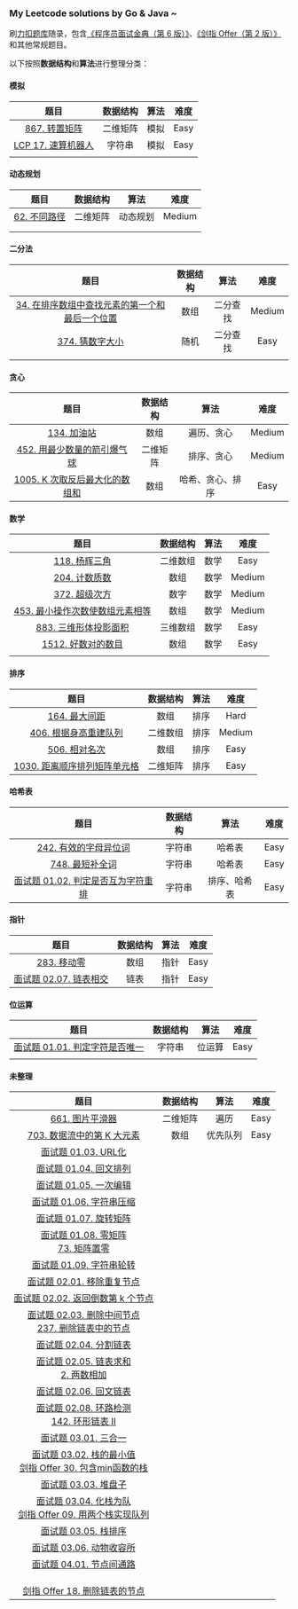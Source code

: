 ### My Leetcode solutions by Go & Java ~

刷[力扣题库](https://leetcode.cn/problemset/all/)随录，包含[《程序员面试金典（第 6 版）》](https://book.douban.com/subject/34813624/)、[《剑指 Offer（第 2 版）》](https://book.douban.com/subject/27008702/)和其他常规题目。

以下按照**数据结构**和**算法**进行整理分类：

#### 模拟

|                             题目                             | 数据结构 | 算法 | 难度 |
| :----------------------------------------------------------: | :------: | :--: | :--: |
| [867. 转置矩阵](https://leetcode.cn/problems/transpose-matrix/) | 二维矩阵 | 模拟 | Easy |
|  [LCP 17. 速算机器人](https://leetcode.cn/problems/nGK0Fy/)  |  字符串  | 模拟 | Easy |
|                                                              |          |      |      |

#### 动态规划

|                            题目                            | 数据结构 |   算法   |  难度  |
| :--------------------------------------------------------: | :------: | :------: | :----: |
| [62. 不同路径](https://leetcode.cn/problems/unique-paths/) | 二维矩阵 | 动态规划 | Medium |
|                                                            |          |          |        |
|                                                            |          |          |        |

#### 二分法

|                             题目                             | 数据结构 |   算法   |  难度  |
| :----------------------------------------------------------: | :------: | :------: | :----: |
| [34. 在排序数组中查找元素的第一个和最后一个位置](https://leetcode.cn/problems/find-first-and-last-position-of-element-in-sorted-array/) |   数组   | 二分查找 | Medium |
| [374. 猜数字大小](https://leetcode.cn/problems/guess-number-higher-or-lower/) |   随机   | 二分查找 |  Easy  |
|                                                              |          |          |        |

#### 贪心

|                             题目                             | 数据结构 |       算法       |  难度  |
| :----------------------------------------------------------: | :------: | :--------------: | :----: |
|   [134. 加油站](https://leetcode.cn/problems/gas-station/)   |   数组   |    遍历、贪心    | Medium |
| [452. 用最少数量的箭引爆气球](https://leetcode.cn/problems/minimum-number-of-arrows-to-burst-balloons/) | 二维矩阵 |    排序、贪心    | Medium |
| [1005. K 次取反后最大化的数组和](https://leetcode.cn/problems/maximize-sum-of-array-after-k-negations/) |   数组   | 哈希、贪心、排序 |  Easy  |

#### 数学

|                             题目                             | 数据结构 | 算法 |  难度  |
| :----------------------------------------------------------: | :------: | :--: | :----: |
| [118. 杨辉三角](https://leetcode.cn/problems/pascals-triangle/) | 二维数组 | 数学 |  Easy  |
| [204. 计数质数](https://leetcode.cn/problems/count-primes/)  |   数组   | 数学 | Medium |
|   [372. 超级次方](https://leetcode.cn/problems/super-pow/)   |   数字   | 数学 | Medium |
| [453. 最小操作次数使数组元素相等](https://leetcode.cn/problems/minimum-moves-to-equal-array-elements/) |   数组   | 数学 | Medium |
| [883. 三维形体投影面积](https://leetcode.cn/problems/projection-area-of-3d-shapes/) | 三维数组 | 数学 |  Easy  |
| [1512. 好数对的数目](https://leetcode.cn/problems/number-of-good-pairs/) |   数组   | 数学 |  Easy  |
|                                                              |          |      |        |

#### 排序

|                             题目                             | 数据结构 | 算法 |  难度  |
| :----------------------------------------------------------: | :------: | :--: | :----: |
|  [164. 最大间距](https://leetcode.cn/problems/maximum-gap/)  |   数组   | 排序 |  Hard  |
| [406. 根据身高重建队列](https://leetcode.cn/problems/queue-reconstruction-by-height/) | 二维数组 | 排序 | Medium |
| [506. 相对名次](https://leetcode.cn/problems/relative-ranks/) |   数组   | 排序 |  Easy  |
| [1030. 距离顺序排列矩阵单元格](https://leetcode.cn/problems/matrix-cells-in-distance-order/) | 二维矩阵 | 排序 |  Easy  |

#### 哈希表

|                             题目                             | 数据结构 |     算法     | 难度 |
| :----------------------------------------------------------: | :------: | :----------: | :--: |
| [242. 有效的字母异位词](https://leetcode.cn/problems/valid-anagram/) |  字符串  |    哈希表    | Easy |
| [748. 最短补全词](https://leetcode.cn/problems/shortest-completing-word/) |  字符串  |    哈希表    | Easy |
| [面试题 01.02. 判定是否互为字符重排](https://leetcode.cn/problems/check-permutation-lcci/) |  字符串  | 排序、哈希表 | Easy |

#### 指针

|                             题目                             | 数据结构 | 算法 | 难度 |
| :----------------------------------------------------------: | :------: | :--: | :--: |
|   [283. 移动零](https://leetcode.cn/problems/move-zeroes/)   |   数组   | 指针 | Easy |
| [面试题 02.07. 链表相交](https://leetcode.cn/problems/intersection-of-two-linked-lists-lcci/) |   链表   | 指针 | Easy |

#### 位运算

|                             题目                             | 数据结构 |  算法  | 难度 |
| :----------------------------------------------------------: | :------: | :----: | :--: |
| [面试题 01.01. 判定字符是否唯一](https://leetcode.cn/problems/is-unique-lcci/) |  字符串  | 位运算 | Easy |
|                                                              |          |        |      |

#### 未整理

|                             题目                             | 数据结构 |   算法   | 难度 |
| :----------------------------------------------------------: | :------: | :------: | :--: |
| [661. 图片平滑器](https://leetcode.cn/problems/image-smoother/) | 二维矩阵 |   遍历   | Easy |
| [703. 数据流中的第 K 大元素](https://leetcode.cn/problems/kth-largest-element-in-a-stream/) |   数组   | 优先队列 | Easy |
| [面试题 01.03. URL化](https://leetcode.cn/problems/string-to-url-lcci/) |          |          |      |
| [面试题 01.04. 回文排列](https://leetcode.cn/problems/palindrome-permutation-lcci/) |          |          |      |
| [面试题 01.05. 一次编辑](https://leetcode.cn/problems/one-away-lcci/) |          |          |      |
| [面试题 01.06. 字符串压缩](https://leetcode.cn/problems/compress-string-lcci/) |          |          |      |
| [面试题 01.07. 旋转矩阵](https://leetcode.cn/problems/rotate-matrix-lcci/) |          |          |      |
| [面试题 01.08. 零矩阵](https://leetcode.cn/problems/zero-matrix-lcci/)<br>[73. 矩阵置零](https://leetcode.cn/problems/set-matrix-zeroes/) |          |          |      |
| [面试题 01.09. 字符串轮转](https://leetcode.cn/problems/string-rotation-lcci/) |          |          |      |
| [面试题 02.01. 移除重复节点](https://leetcode.cn/problems/remove-duplicate-node-lcci/) |          |          |      |
| [面试题 02.02. 返回倒数第 k 个节点](https://leetcode.cn/problems/kth-node-from-end-of-list-lcci/) |          |          |      |
| [面试题 02.03. 删除中间节点](https://leetcode.cn/problems/delete-middle-node-lcci/)<br>[237. 删除链表中的节点](https://leetcode.cn/problems/delete-node-in-a-linked-list/) |          |          |      |
| [面试题 02.04. 分割链表](https://leetcode.cn/problems/partition-list-lcci/) |          |          |      |
| [面试题 02.05. 链表求和](https://leetcode.cn/problems/sum-lists-lcci/)<br>[2. 两数相加](https://leetcode.cn/problems/add-two-numbers/) |          |          |      |
| [面试题 02.06. 回文链表](https://leetcode.cn/problems/palindrome-linked-list-lcci/) |          |          |      |
| [面试题 02.08. 环路检测](https://leetcode.cn/problems/linked-list-cycle-lcci/)<br>[142. 环形链表 II](https://leetcode.cn/problems/linked-list-cycle-ii/) |          |          |      |
| [面试题 03.01. 三合一](https://leetcode.cn/problems/three-in-one-lcci/) |          |          |      |
| [面试题 03.02. 栈的最小值](https://leetcode.cn/problems/min-stack-lcci/)<br>[剑指 Offer 30. 包含min函数的栈](https://leetcode.cn/problems/bao-han-minhan-shu-de-zhan-lcof/) |          |          |      |
| [面试题 03.03. 堆盘子](https://leetcode.cn/problems/stack-of-plates-lcci/) |          |          |      |
| [面试题 03.04. 化栈为队](https://leetcode.cn/problems/implement-queue-using-stacks-lcci/)<br>[剑指 Offer 09. 用两个栈实现队列](https://leetcode.cn/problems/yong-liang-ge-zhan-shi-xian-dui-lie-lcof/) |          |          |      |
| [面试题 03.05. 栈排序](https://leetcode.cn/problems/sort-of-stacks-lcci/) |          |          |      |
| [面试题 03.06. 动物收容所](https://leetcode.cn/problems/animal-shelter-lcci/) |          |          |      |
| [面试题 04.01. 节点间通路](https://leetcode.cn/problems/route-between-nodes-lcci/) |          |          |      |
|                                                              |          |          |      |
|                                                              |          |          |      |
|                                                              |          |          |      |
| [剑指 Offer 18. 删除链表的节点](https://leetcode.cn/problems/shan-chu-lian-biao-de-jie-dian-lcof/) |          |          |      |



